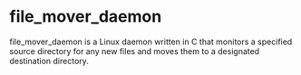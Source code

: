 # file_mover_daemon
file_mover_daemon is a Linux daemon written in C that monitors a specified source directory for any new files and moves them to a designated destination directory. 
